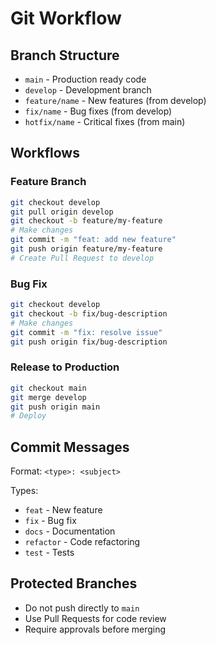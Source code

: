 # Git Workflow

## Branch Structure

- `main` - Production ready code
- `develop` - Development branch
- `feature/name` - New features (from develop)
- `fix/name` - Bug fixes (from develop)
- `hotfix/name` - Critical fixes (from main)

## Workflows

### Feature Branch

```bash
git checkout develop
git pull origin develop
git checkout -b feature/my-feature
# Make changes
git commit -m "feat: add new feature"
git push origin feature/my-feature
# Create Pull Request to develop
```

### Bug Fix

```bash
git checkout develop
git checkout -b fix/bug-description
# Make changes
git commit -m "fix: resolve issue"
git push origin fix/bug-description
```

### Release to Production

```bash
git checkout main
git merge develop
git push origin main
# Deploy
```

## Commit Messages

Format: `<type>: <subject>`

Types:
- `feat` - New feature
- `fix` - Bug fix
- `docs` - Documentation
- `refactor` - Code refactoring
- `test` - Tests

## Protected Branches

- Do not push directly to `main`
- Use Pull Requests for code review
- Require approvals before merging
